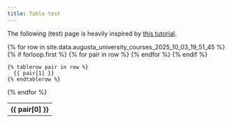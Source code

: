 ```yaml
---
title: Table test
---
```


<!--
_includes/head-custom.html
was edited to load some datatables.net scripts.
-->

The following (test) page is heavily inspired by [this tutorial](https://jekyllrb.com/tutorials/csv-to-table/).

<table id="myTable" class="display">
  {% for row in site.data.augusta_university_courses_2025_10_03_19_51_45
 %}
    {% if forloop.first %}
    <tr>
      {% for pair in row %}
        <th>{{ pair[0] }}</th>
      {% endfor %}
    </tr>
    {% endif %}

    {% tablerow pair in row %}
      {{ pair[1] }}
    {% endtablerow %}
  {% endfor %}
</table>

<script> 
$(document).ready( function () {
    $('#myTable').DataTable();
} );
</script>
